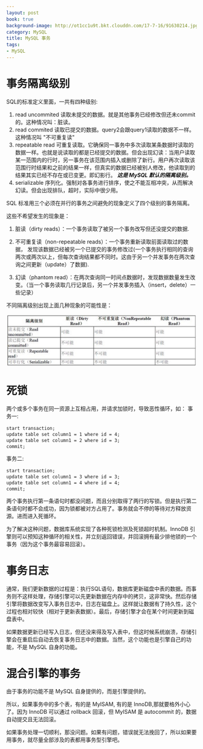 ```yaml
---
layout: post
book: true
background-image: http://ot1cc1u9t.bkt.clouddn.com/17-7-16/91630214.jpg
category: MySQL
title: MySQL 事务
tags:
- MySQL
---
```

事务隔离级别
===
SQL的标准定义里面，一共有四种级别:

1. read uncommited
	读取未提交的数据。就是其他事务已经修改但还未commit的。这种情况叫：脏读。
2. read commited
	读取已提交的数据。query2会跟query1读取的数据不一样。这种情况叫 "不可重复读"
3. repeatable read
	可重复读取。它确保同一事务中多次读取某条数据时读取的数据一样。也就是说读取的都是已经提交的数据。但会出现幻读：当用户读取某一范围内的行时，另一事务在该范围内插入或删除了新行。用户再次读取该范围行时结果和之前的结果一样，但真实的数据已经被别人修改，他读取到的结果其实已经不存在或已变更。即幻影行。
***这是 MySQL 默认的隔离级别。***
4. serializable
	序列化。强制对各事务进行排序，使之不能互相冲突，从而解决幻读。但会出现排队，超时，实际中很少用。
	
SQL 标准用三个必须在并行的事务之间避免的现象定义了四个级别的事务隔离。

这些不希望发生的现象是：

1. 脏读（dirty reads）：一个事务读取了被另一个事务改写但还没提交的数据.

2. 不可重复读（non-repeatable reads）：一个事务重新读取前面读取过的数据， 发现该数据已经被另一个已提交的事务修改过(一个事务执行相同的查询两次或两次以上，但每次查询结果都不同时。这由于另一个并发事务在两次查询之间更新（update）了数据).

3. 幻读（phantom read）：在两次查询同一时间点数据时，发现数据数量发生改变。（当一个事务读取几行记录后，另一个并发事务插入（insert，delete）一些记录）

不同隔离级别出现上面几种现象的可能性是：

![](/images/mysql/msl_trans.png)

死锁
===
两个或多个事务在同一资源上互相占用，并请求加锁时，导致恶性循环，如：
事务一:

```
start transaction;
update table set column1 = 1 where id = 4;
update table set column1 = 2 where id = 3;
commit;
```

事务二:

```
start transaction;
update table set column1 = 3 where id = 3;
update table set column1 = 4 where id = 4;
commit;
```
两个事务执行第一条语句时都没问题，而且分别取得了两行的写锁。但是执行第二条语句时都不会成功，因为锁都被对方占用了。事务就会不停的等待对方释放资源。进而进入死循环。

为了解决这种问题，数据库系统实现了各种死锁检测及死锁超时机制。InnoDB 引擎则可以预知这种循环的相关性，并立刻返回错误，并回滚拥有最少排他锁的一个事务（因为这个事务最容易回滚）。

事务日志
===
通常，我们更新数据的过程是：执行SQL语句，数据库更新磁盘中表的数据。而事务则不这样处理，存储引擎可以先更新数据在内存中的拷贝，这非常快。然后存储引擎将数据改变写入事务日志中，日志在磁盘上。这样就让数据有了持久性，这个过程也相对较快（相对于更新表数据）。最后，存储引擎才会在某个时间更新到磁盘表中。

如果数据更新已经写入日志，但还没来得及写入表中，但这时候系统崩溃，存储引擎会在重启后自动去恢复事务日志中的数据。当然，这个功能也是引擎自己的功能，不是 MySQL 自身的功能。

混合引擎的事务
===
由于事务的功能不是 MySQL 自身提供的，而是引擎提供的。

所以，如果事务中的多个表，有的是 MyISAM, 有的是 InnoDB,那就要格外小心了。因为 InnoDB 可以通过 rollback 回滚，但 MyISAM 是 autocommit 的，数据自动提交且无法回滚。

如果事务处理一切顺利，那没问题。如果有问题，错误就无法挽回了，所以如果要用事务，就尽量全部涉及的表都用事务型引擎吧。
